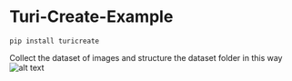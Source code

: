 # Turi-Create-Example

    pip install turicreate
    
    
Collect the dataset of images and structure the dataset folder in this way
![alt text](folder.jpg "Dataset folder structure")
